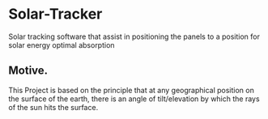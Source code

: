 # Solar-Tracker
Solar tracking software that assist in positioning the panels to a position for solar energy optimal absorption

## Motive.
This Project is based on the principle that at any geographical position on the surface of the earth, there is an angle of tilt/elevation by which the rays of the sun hits the surface. 
